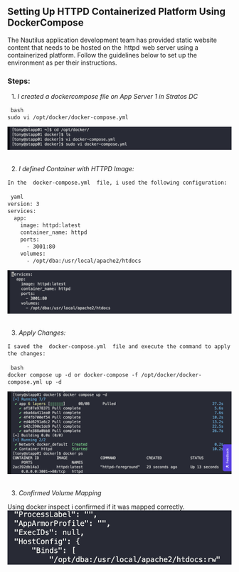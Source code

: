 ## Setting Up HTTPD Containerized Platform Using DockerCompose

The Nautilus application development team has provided static website content that needs to be hosted on the ⁠ httpd ⁠ web server using a containerized platform. Follow the guidelines below to set up the environment as per their instructions.

### Steps:

 1.⁠ ⁠*I created a dockercompose file on App Server 1 in Stratos DC*
    

    ⁠ bash 
    sudo vi /opt/docker/docker-compose.yml 
   

   ![image1](./images/dockercompose1.png)  ⁠

   

 2.⁠ ⁠*I defined Container with HTTPD Image:*

    In the ⁠ docker-compose.yml ⁠ file, i used the following configuration:

    ⁠ yaml
    version: 3
    services:
      app:
        image: httpd:latest
        container_name: httpd
        ports:
          - 3001:80
        volumes:
          - /opt/dba:/usr/local/apache2/htdocs
   ![image1](./images/dockercompose2.png)   ⁠

 3.⁠ ⁠*Apply Changes:*

    I saved the ⁠ docker-compose.yml ⁠ file and execute the command to apply the changes:

    ⁠ bash
    docker compose up -d or docker-compose -f /opt/docker/docker-compose.yml up -d
    
  ![image1](./images/dockercompose3.png)    ⁠


 3.⁠ ⁠*Confirmed Volume Mapping*

   Using docker inspect i confirmed if it was mapped correctly.
![image1](./images/dockercompose4.png) 
